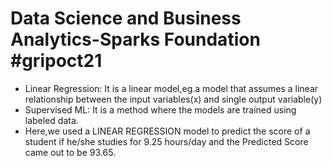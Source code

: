 <h1><b>Data Science and Business Analytics-Sparks Foundation #gripoct21</b></h1>
<ul>
  <li>Linear Regression: It is a linear model,eg.a model that assumes a linear relationship between the input variables(x) and single output variable(y)</li>
  <li>Supervised ML: It is a method where the models are trained using labeled data.</li>
  <li>Here,we used a LINEAR REGRESSION model to predict the score of a student if he/she studies for 9.25 hours/day and the Predicted Score came out to be 93.65.</li>
</ul>
